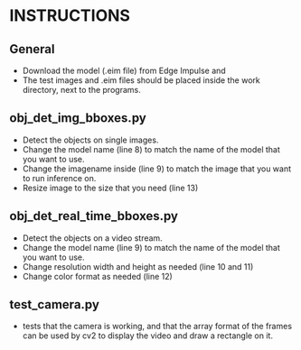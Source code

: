 # INSTRUCTIONS

## General
- Download the model (.eim file) from Edge Impulse and 
- The test images and .eim files should be placed inside the work directory, next to the programs.

## obj_det_img_bboxes.py
- Detect the objects on single images.
- Change the model name (line 8) to match the name of the model that you want to use.
- Change the imagename inside (line 9) to match the image that you want to run inference on.
- Resize image to the size that you need (line 13)

## obj_det_real_time_bboxes.py
- Detect the objects on a video stream.
- Change the model name (line 9) to match the name of the model that you want to use.
- Change resolution width and height as needed (line 10 and 11)
- Change color format as needed (line 12)

## test_camera.py
- tests that the camera is working, and that the array format of the frames can be used by cv2 to display the video and draw a rectangle on it.